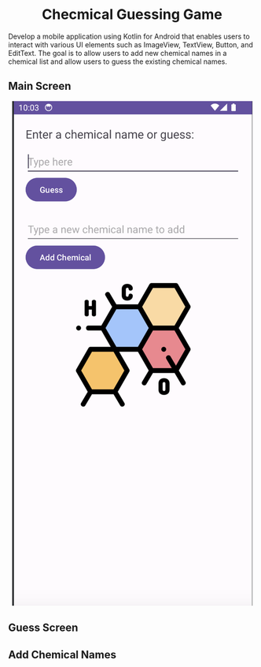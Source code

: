 <h1 align="center">Checmical Guessing Game</h1>

Develop a mobile application using Kotlin for Android that enables users to interact with various UI elements such as ImageView, TextView, Button, and EditText. The goal is to allow users to add new chemical names in a chemical list and allow users to guess the existing chemical names.


## Main Screen
<p align="center">
  <kbd>
    <img src="https://github.com/jekeytimoy29/ChemicalGuessingGame/blob/master/screenshots/main_screen.png"></img>
  </kbd>
</p>

## Guess Screen

## Add Chemical Names

